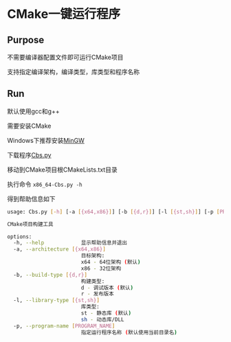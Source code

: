 # ​CMake一键运行程序

## Purpose

不需要编译器配置文件即可运行CMake项目

支持指定编译架构，编译类型，库类型和程序名称

## Run

默认使用gcc和g++

需要安装CMake

Windows下推荐安装[MinGW](https://github.com/niXman/mingw-builds-binaries/releases)

下载程序[Cbs.py](https://github.com/FJdarc/CMakeBuildScript/blob/master/Cbs.py)

移动到CMake项目根CMakeLists.txt目录

执行命令 `x86_64-Cbs.py -h`

得到帮助信息如下
```bash
usage: Cbs.py [-h] [-a [{x64,x86}]] [-b [{d,r}]] [-l [{st,sh}]] [-p [PROGRAM_NAME]]

CMake项目构建工具

options:
  -h, --help            显示帮助信息并退出
  -a, --architecture [{x64,x86}]
                        目标架构:
                        x64 - 64位架构 (默认)
                        x86 - 32位架构
  -b, --build-type [{d,r}]
                        构建类型:
                        d - 调试版本 (默认)
                        r - 发布版本
  -l, --library-type [{st,sh}]
                        库类型:
                        st - 静态库 (默认)
                        sh - 动态库/DLL
  -p, --program-name [PROGRAM_NAME]
                        指定运行程序名称 (默认使用当前目录名)
```